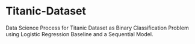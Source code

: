 # Titanic-Dataset
Data Science Process for Titanic Dataset as Binary Classification Problem using Logistic Regression Baseline and a Sequential Model.
